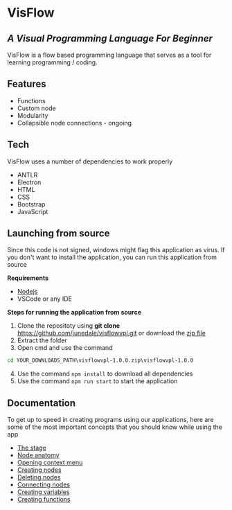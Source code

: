 # VisFlow
## _A Visual Programming Language For Beginner_

VisFlow is a flow based programming language that serves as a tool for learning programming / coding.

## Features
- Functions
- Custom node
- Modularity
- Collapsible node connections - ongoing

## Tech
VisFlow uses a number of dependencies to work properly
 - ANTLR
 - Electron
 - HTML
 - CSS
 - Bootstrap
 - JavaScript

## Launching from source
Since this code is not signed, windows might flag this application as virus. If you don't want to install the application, you can run this application from source

**Requirements**
- [Nodejs](https://nodejs.org/en)
- VSCode or any IDE

**Steps for running the application from source**
1. Clone the repositoty using **git clone** https://github.com/junedale/visflowvpl.git or download the [zip file](https://github.com/junedale/visflowvpl/archive/refs/tags/v1.0.0.zip)
2. Extract the folder
3. Open cmd and use the command 
``` cmd
cd YOUR_DOWNLOADS_PATH\visflowvpl-1.0.0.zip\visflowvpl-1.0.0
```
4. Use the command ```npm install``` to download all dependencies
5. Use the command ```npm run start``` to start the application


## Documentation
To get up to speed in creating programs using our applications, here are some of the most important concepts that you should know while using the app
- [The stage](./documentation/stage.md)
- [Node anatomy](./documentation/anatomy.md)
- [Opening context menu](./documentation/contextmenu.md)
- [Creating nodes](./documentation/creatingnode.md)
- [Deleting nodes](./documentation/deletenode.md)
- [Connecting nodes](./documentation/wiring.md)
- [Creating variables](./documentation/variables.md)
- [Creating functions](./documentation/functions.md)
